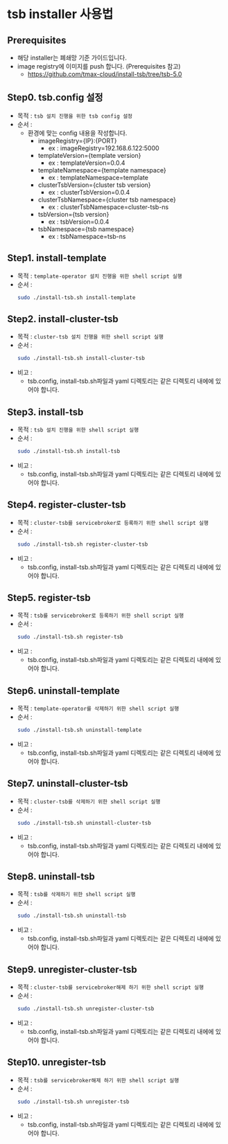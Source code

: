# tsb installer 사용법

## Prerequisites
  - 해당 installer는 폐쇄망 기준 가이드입니다.
  - image registry에 이미지를 push 합니다. (Prerequisites 참고)
    - https://github.com/tmax-cloud/install-tsb/tree/tsb-5.0

## Step0. tsb.config 설정
- 목적 : `tsb 설치 진행을 위한 tsb config 설정`
- 순서 : 
  - 환경에 맞는 config 내용을 작성합니다.
     - imageRegistry={IP}:{PORT}
       - ex : imageRegistry=192.168.6.122:5000
     - templateVersion={template version}
       - ex : templateVersion=0.0.4
     - templateNamespace={template namespace}
       - ex : templateNamespace=template
     - clusterTsbVersion={cluster tsb version}
       - ex : clusterTsbVersion=0.0.4
     - clusterTsbNamespace={cluster tsb namespace}
       - ex : clusterTsbNamespace=cluster-tsb-ns
     - tsbVersion={tsb version}
       - ex : tsbVersion=0.0.4
     - tsbNamespace={tsb namespace}
       - ex : tsbNamespace=tsb-ns

## Step1. install-template
- 목적 : `template-operator 설치 진행을 위한 shell script 실행`
- 순서 : 
	```bash
    sudo ./install-tsb.sh install-template
	```

## Step2. install-cluster-tsb
- 목적 : `cluster-tsb 설치 진행을 위한 shell script 실행`
- 순서 : 
	```bash
    sudo ./install-tsb.sh install-cluster-tsb
	```
- 비고 :
    - tsb.config, install-tsb.sh파일과 yaml 디렉토리는 같은 디렉토리 내에에 있어야 합니다.

## Step3. install-tsb
- 목적 : `tsb 설치 진행을 위한 shell script 실행`
- 순서 : 
	```bash
    sudo ./install-tsb.sh install-tsb
	```
- 비고 :
    - tsb.config, install-tsb.sh파일과 yaml 디렉토리는 같은 디렉토리 내에에 있어야 합니다.

## Step4. register-cluster-tsb
- 목적 : `cluster-tsb를 servicebroker로 등록하기 위한 shell script 실행`
- 순서 : 
	```bash
    sudo ./install-tsb.sh register-cluster-tsb
	```
- 비고 :
    - tsb.config, install-tsb.sh파일과 yaml 디렉토리는 같은 디렉토리 내에에 있어야 합니다.

## Step5. register-tsb
- 목적 : `tsb를 servicebroker로 등록하기 위한 shell script 실행`
- 순서 : 
	```bash
    sudo ./install-tsb.sh register-tsb
	```
- 비고 :
    - tsb.config, install-tsb.sh파일과 yaml 디렉토리는 같은 디렉토리 내에에 있어야 합니다.

## Step6. uninstall-template
- 목적 : `template-operator를 삭제하기 위한 shell script 실행`
- 순서 : 
	```bash
    sudo ./install-tsb.sh uninstall-template
	```
- 비고 :
    - tsb.config, install-tsb.sh파일과 yaml 디렉토리는 같은 디렉토리 내에에 있어야 합니다.

## Step7. uninstall-cluster-tsb
- 목적 : `cluster-tsb를 삭제하기 위한 shell script 실행`
- 순서 : 
	```bash
    sudo ./install-tsb.sh uninstall-cluster-tsb
	```
- 비고 :
    - tsb.config, install-tsb.sh파일과 yaml 디렉토리는 같은 디렉토리 내에에 있어야 합니다.

## Step8. uninstall-tsb
- 목적 : `tsb를 삭제하기 위한 shell script 실행`
- 순서 : 
	```bash
    sudo ./install-tsb.sh uninstall-tsb
	```
- 비고 :
    - tsb.config, install-tsb.sh파일과 yaml 디렉토리는 같은 디렉토리 내에에 있어야 합니다.

## Step9. unregister-cluster-tsb
- 목적 : `cluster-tsb를 servicebroker해제 하기 위한 shell script 실행`
- 순서 : 
	```bash
    sudo ./install-tsb.sh unregister-cluster-tsb
	```
- 비고 :
    - tsb.config, install-tsb.sh파일과 yaml 디렉토리는 같은 디렉토리 내에에 있어야 합니다.

## Step10. unregister-tsb
- 목적 : `tsb를 servicebroker해제 하기 위한 shell script 실행`
- 순서 : 
	```bash
    sudo ./install-tsb.sh unregister-tsb
	```
- 비고 :
    - tsb.config, install-tsb.sh파일과 yaml 디렉토리는 같은 디렉토리 내에에 있어야 합니다.